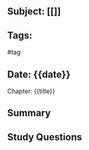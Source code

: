 ## Subject: [[]]
## Tags:
#tag
## Date: {{date}}
Chapter: {{title}}

## Summary


## Study Questions


